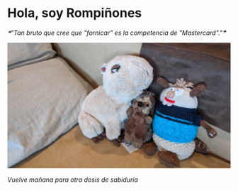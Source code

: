 # Hola, soy Rompiñones

<!--STARTS_HERE_QUOTE_README-->
<i>❝"Tan bruto que cree que "fornicar" es la competencia de "Mastercard"."❞</i>
<!--ENDS_HERE_QUOTE_README-->

<!--START_SECTION:update_image-->
![alt text](https://raw.githubusercontent.com/focaalvarez/rompinones/main/.github/images/IMG_20220507_162403.jpg?raw=true)
<!--END_SECTION:update_image-->

*Vuelve mañana para otra dosis de sabiduría*
